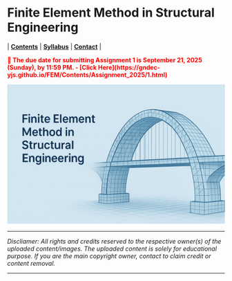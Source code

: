 # Finite Element Method in Structural Engineering 

| **[Contents](Contents/Content.md)** | **[Syllabus](Contents/Syllabus.md)** | **[Contact](Contents/Contact.md)** |  

<span style="color:red; font-weight:bold; animation: blinker 1s linear infinite;">
🚨 The due date for submitting Assignment 1 is September 21, 2025 (Sunday), by 11:59 PM. - [Click Here](https://gndec-yjs.github.io/FEM/Contents/Assignment_2025/1.html)
</span>

![FEM](Contents/FEM.png)

---

*Discliamer: All rights and credits reserved to the respective owner(s) of the uploaded content/images. The uploaded content is solely for educational purpose. If you are the main copyright owner, contact to claim credit or content removal.*

---
